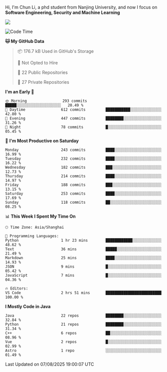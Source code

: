 Hi, I'm Chun Li, a phd student from Nanjing University, and now I focus on **Software Engineering, Security and Machine Learning**

<!--![GitHub Snake Light](https://github.com/pppppkun/pppppkun/blob/output/github-snake.svg#gh-light-mode-only)-->
<!--![GitHub Snake dark](https://github.com/pppppkun/pppppkun/blob/output/github-snake-dark.svg#gh-dark-mode-only)-->

![](https://komarev.com/ghpvc/?username=pppppkun)
<!--START_SECTION:waka-->
![Code Time](http://img.shields.io/badge/Code%20Time-2%2C189%20hrs%2052%20mins-blue)

**🐱 My GitHub Data** 

> 📦 176.7 kB Used in GitHub's Storage 
 > 
> 🚫 Not Opted to Hire
 > 
> 📜 22 Public Repositories 
 > 
> 🔑 27 Private Repositories 
 > 
**I'm an Early 🐤** 

```text
🌞 Morning                293 commits         █████░░░░░░░░░░░░░░░░░░░░   20.49 % 
🌆 Daytime                612 commits         ███████████░░░░░░░░░░░░░░   42.80 % 
🌃 Evening                447 commits         ████████░░░░░░░░░░░░░░░░░   31.26 % 
🌙 Night                  78 commits          █░░░░░░░░░░░░░░░░░░░░░░░░   05.45 % 
```
📅 **I'm Most Productive on Saturday** 

```text
Monday                   243 commits         ████░░░░░░░░░░░░░░░░░░░░░   16.99 % 
Tuesday                  232 commits         ████░░░░░░░░░░░░░░░░░░░░░   16.22 % 
Wednesday                182 commits         ███░░░░░░░░░░░░░░░░░░░░░░   12.73 % 
Thursday                 214 commits         ████░░░░░░░░░░░░░░░░░░░░░   14.97 % 
Friday                   188 commits         ███░░░░░░░░░░░░░░░░░░░░░░   13.15 % 
Saturday                 253 commits         ████░░░░░░░░░░░░░░░░░░░░░   17.69 % 
Sunday                   118 commits         ██░░░░░░░░░░░░░░░░░░░░░░░   08.25 % 
```


📊 **This Week I Spent My Time On** 

```text
🕑︎ Time Zone: Asia/Shanghai

💬 Programming Languages: 
Python                   1 hr 23 mins        ████████████░░░░░░░░░░░░░   48.62 % 
Text                     36 mins             █████░░░░░░░░░░░░░░░░░░░░   21.49 % 
Markdown                 25 mins             ████░░░░░░░░░░░░░░░░░░░░░   14.93 % 
JSON                     9 mins              █░░░░░░░░░░░░░░░░░░░░░░░░   05.42 % 
JavaScript               7 mins              █░░░░░░░░░░░░░░░░░░░░░░░░   04.36 % 

🔥 Editors: 
VS Code                  2 hrs 51 mins       █████████████████████████   100.00 % 
```

**I Mostly Code in Java** 

```text
Java                     22 repos            ████████░░░░░░░░░░░░░░░░░   32.84 % 
Python                   21 repos            ████████░░░░░░░░░░░░░░░░░   31.34 % 
C++                      6 repos             ██░░░░░░░░░░░░░░░░░░░░░░░   08.96 % 
Vue                      2 repos             █░░░░░░░░░░░░░░░░░░░░░░░░   02.99 % 
Astro                    1 repo              ░░░░░░░░░░░░░░░░░░░░░░░░░   01.49 % 
```




 Last Updated on 07/08/2025 19:00:07 UTC
<!--END_SECTION:waka-->
